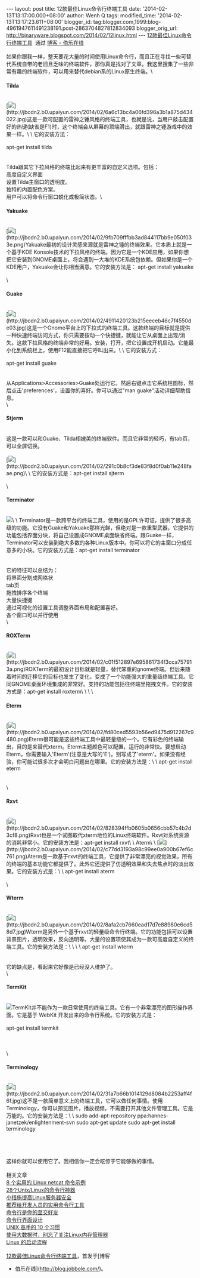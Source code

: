 --- layout: post title: 12款最佳Linux命令行终端工具 date:
'2014-02-13T13:17:00.000+08:00' author: Wenh Q tags: modified\_time:
'2014-02-13T13:17:23.611+08:00' blogger\_id:
tag:blogger.com,1999:blog-4961947611491238191.post-2863704827812834093
blogger\_orig\_url: http://binaryware.blogspot.com/2014/02/12linux.html
--- [12款最佳Linux命令行终端工具](http://blog.jobbole.com/59165/)  通过
[博客 - 伯乐在线](http://blog.jobbole.com/)\
\
如果你跟我一样，整天要花大量的时间使用Linux命令行，而且正在寻找一些可替代系统自带的老旧且乏味的终端软件，那你真是找对了文章。我这里搜集了一些非常有趣的终端软件，可以用来替代debian系的Linux原生终端。\

#### Tilda

\
[![](https://images-blogger-opensocial.googleusercontent.com/gadgets/proxy?url=http%3A%2F%2Fjbcdn2.b0.upaiyun.com%2F2014%2F02%2F6a6c13bc4a06fd396a3b1a875d434022.jpg&container=blogger&gadget=a&rewriteMime=image%2F*)](http://jbcdn2.b0.upaiyun.com/2014/02/6a6c13bc4a06fd396a3b1a875d434022.jpg)这是一款可配置的雷神之锤风格的终端工具，也就是说，当用户敲击配置好的热键(缺省是F1)时，这个终端会从屏幕的顶端滑出，就跟雷神之锤游戏中的效果一样。\
\
它的安装方法：\
\
apt-get install tilda\
\
\
Tilda跟其它下拉风格的终端比起来有更丰富的自定义选项。包括：\
高度自定义界面\
设置Tilda主窗口的透明度。\
独特的内置配色方案。\
用户可以将命令行窗口蜕化成极简状态。\

#### Yakuake

\
[![](https://images-blogger-opensocial.googleusercontent.com/gadgets/proxy?url=http%3A%2F%2Fjbcdn2.b0.upaiyun.com%2F2014%2F02%2F9fb709fffbb3ad844117bb9e050f033e.png&container=blogger&gadget=a&rewriteMime=image%2F*)](http://jbcdn2.b0.upaiyun.com/2014/02/9fb709fffbb3ad844117bb9e050f033e.png)Yakuake最初的设计灵感来源就是雷神之锤的终端效果。它本质上就是一个基于KDE
Konsole技术的下拉风格的终端。因为它是一个KDE应用，如果你想把它安装到GNOME桌面上，将会遇到一大堆的KDE系统包依赖。但如果你是一个KDE用户，Yakuake会让你相当满意。它的安装方法是：
apt-get install yakuake\
\
\

#### Guake

\
[![](https://images-blogger-opensocial.googleusercontent.com/gadgets/proxy?url=http%3A%2F%2Fjbcdn2.b0.upaiyun.com%2F2014%2F02%2F4911420123b215eeceb46c7f4550de03.jpg&container=blogger&gadget=a&rewriteMime=image%2F*)](http://jbcdn2.b0.upaiyun.com/2014/02/4911420123b215eeceb46c7f4550de03.jpg)这是一个Gnome平台上的下拉式的终端工具。这款终端的目标就是提供一种快速终端访问方式，你只需要按动一个快捷键，就能让它从桌面上出现/消失。这款下拉风格的终端非常的好用。安装，打开，把它设置成开机启动。它能最小化到系统栏上，使用F12能直接把它呼叫出来。\
\
它的安装方式：\
\
apt-get install guake\
\
\
从Applications&gt;Accessories&gt;Guake处运行它。然后右键点击它系统栏图标，然后点击'preferences'，设置你的喜好。你可以通过"man
guake"活动详细帮助信息。\
\

#### Stjerm

\
这是一款可以和Guake、Tilda相媲美的终端软件。而且它非常的轻巧，有tab页，可以全屏切换。\
\
[![](https://images-blogger-opensocial.googleusercontent.com/gadgets/proxy?url=http%3A%2F%2Fjbcdn2.b0.upaiyun.com%2F2014%2F02%2F291c0b8cf3de83f8d0f0ab11e248faae.png&container=blogger&gadget=a&rewriteMime=image%2F*)](http://jbcdn2.b0.upaiyun.com/2014/02/291c0b8cf3de83f8d0f0ab11e248faae.png)\
\
它的安装方式是：apt-get install sjterm\
\
\

#### Terminator

\
![](https://images-blogger-opensocial.googleusercontent.com/gadgets/proxy?url=http%3A%2F%2Fjbcdn2.b0.upaiyun.com%2F2014%2F02%2Fb47ace2e823c73896dd5acf880aa07d1.png&container=blogger&gadget=a&rewriteMime=image%2F*)\
\
Terminator是一款跨平台的终端工具，使用的是GPL许可证，提供了很多高级的功能。它没有Guake和Yakuake那样光鲜，但绝对是一款重型武器。它提供的功能包括界面分块，将自己设置成GNOME桌面缺省终端。跟Guake一样，Terminator可以安装到绝大多数的各种Linux版本中。你可以将它的主窗口分成任意多的小块。它的安装方式是：apt-get
install terminator\
\
\
它的特征可以总结为：\
将界面分割成网格状\
tab页\
拖拽排序各个终端\
大量快捷键\
通过可视化的设置工具调整界面布局和配置喜好。\
各个窗口可以并行使用\
\

#### ROXTerm

\
[![](https://images-blogger-opensocial.googleusercontent.com/gadgets/proxy?url=http%3A%2F%2Fjbcdn2.b0.upaiyun.com%2F2014%2F02%2Fc01f512897e695861734f3cca757913a.png&container=blogger&gadget=a&rewriteMime=image%2F*)](http://jbcdn2.b0.upaiyun.com/2014/02/c01f512897e695861734f3cca757913a.png)ROXTerm的最初设计目标就是轻量，替代笨重的gnome终端。但后来随着时间的迁移它的目标也发生了变化，变成了一个功能强大的重量级终端工具。它同GNOME桌面环境集成的非常好。支持的功能包括往终端里拖拽文件。它的安装方式是：apt-get
install roxterm\
\
\
\

#### Eterm

\
[![](https://images-blogger-opensocial.googleusercontent.com/gadgets/proxy?url=http%3A%2F%2Fjbcdn2.b0.upaiyun.com%2F2014%2F02%2Ffd80ced5593b56ed9475d912267c9480.png&container=blogger&gadget=a&rewriteMime=image%2F*)](http://jbcdn2.b0.upaiyun.com/2014/02/fd80ced5593b56ed9475d912267c9480.png)Eterm很可能是这些终端工具中最轻量级的一个。它有彩色的终端输出，目的是来替代xterm。Eterm主题颜色可以配置，运行的非常快。要想启动Eterm，你需要输入'Eterm'(注意是大写的'E')。别写成了'eterm'。如果没有经验，你可能试很多次才会明白问题出在哪里。它的安装方法是：\
\
apt-get install eterm\
\
\
\

#### Rxvt

\
[![](https://images-blogger-opensocial.googleusercontent.com/gadgets/proxy?url=http%3A%2F%2Fjbcdn2.b0.upaiyun.com%2F2014%2F02%2F828394ffb0605b0656cbb57c4b2d3cf8.png&container=blogger&gadget=a&rewriteMime=image%2F*)](http://jbcdn2.b0.upaiyun.com/2014/02/828394ffb0605b0656cbb57c4b2d3cf8.png)Rxvt也是一个试图取代xterm地位的Linux终端软件。Rxvt对系统资源的消耗非常小。它的安装方法是：apt-get
install rxvt\
\
Aterm\
\
[![](https://images-blogger-opensocial.googleusercontent.com/gadgets/proxy?url=http%3A%2F%2Fjbcdn2.b0.upaiyun.com%2F2014%2F02%2Fc77dd3193a98c99ee0a900b67ef6c761.png&container=blogger&gadget=a&rewriteMime=image%2F*)](http://jbcdn2.b0.upaiyun.com/2014/02/c77dd3193a98c99ee0a900b67ef6c761.png)Aterm是一款基于rxvt的终端工具，它提供了非常漂亮的视觉效果，所有的终端的基本功能它都提供了。此外它还提供了仿透明效果和失去焦点时的淡出效果。它的安装方式是：\
\
apt-get install aterm\
\
\

#### Wterm

\
[![](https://images-blogger-opensocial.googleusercontent.com/gadgets/proxy?url=http%3A%2F%2Fjbcdn2.b0.upaiyun.com%2F2014%2F02%2F8afa2cb7660ead17d7e88980e6cd58d7.jpg&container=blogger&gadget=a&rewriteMime=image%2F*)](http://jbcdn2.b0.upaiyun.com/2014/02/8afa2cb7660ead17d7e88980e6cd58d7.jpg)Wterm是另外一个基于rxvt的轻量级命令行终端。它的功能包括可以设置背景图片，透明效果，反向透明等。大量的设置项使其成为一款可高度自定义的终端工具。它的安装方法是：\
\
\
\
apt-get install wterm\
\
\
它的缺点是，看起来它好像是已经没人维护了。\
\

#### TermKit

\
![](https://images-blogger-opensocial.googleusercontent.com/gadgets/proxy?url=http%3A%2F%2Fjbcdn2.b0.upaiyun.com%2F2014%2F02%2F1e6c7c5f4147bad9509b487508ade5ed.png&container=blogger&gadget=a&rewriteMime=image%2F*)TermKit并不能作为一款日常使用的终端工具。它有一个非常漂亮的图形操作界面。它是基于
WebKit 开发出来的命令行系统。它的安装方式是：\
\
apt-get install termkit\
\
\
\
\

#### Terminology

\
[![](https://images-blogger-opensocial.googleusercontent.com/gadgets/proxy?url=http%3A%2F%2Fjbcdn2.b0.upaiyun.com%2F2014%2F02%2F31a7b66b1014129d8084b2253aff4f6f.jpg&container=blogger&gadget=a&rewriteMime=image%2F*)](http://jbcdn2.b0.upaiyun.com/2014/02/31a7b66b1014129d8084b2253aff4f6f.jpg)这不是一款简单意义上的终端工具，它可以做任何事情。使用Terminology，你可以预览图片，播放视频，不需要打开其他文件管理工具。它是万能的。它的安装方法是：\
\
sudo add-apt-repository ppa:hannes-janetzek/enlightenment-svn sudo
apt-get update sudo apt-get install terminology\
\
\
\
\
这样你就可以使用它了。我相信你一定会吃惊于它能够做的事情。\
\
相关文章\
[8 个实用的 Linux netcat 命令示例](http://blog.jobbole.com/18131/)\
[28个Unix/Linux的命令行神器](http://blog.jobbole.com/23638/)\
[小措施提高Linux服务器安全](http://blog.jobbole.com/25484/)\
[推荐给开发人员的实用命令行工具](http://blog.jobbole.com/30251/)\
[命令行是你的至交好友](http://blog.jobbole.com/35885/)\
[命令行界面设计](http://blog.jobbole.com/54245/)\
[UNIX 高手的 10 个习惯](http://blog.jobbole.com/55455/)\
[使用大数据时，别忘了关注Linux内存管理器](http://blog.jobbole.com/52898/)\
[Linux 的启动流程](http://blog.jobbole.com/46078/)\
\
[12款最佳Linux命令行终端工具](http://blog.jobbole.com/59165/)，首发于[博客
- 伯乐在线](http://blog.jobbole.com/)。
